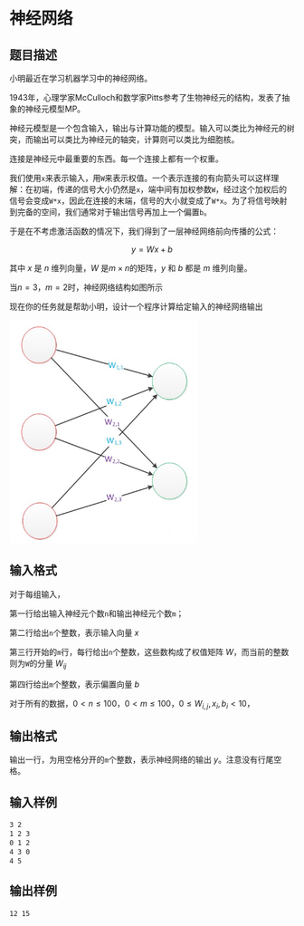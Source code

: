 # 神经网络
## 题目描述
小明最近在学习机器学习中的神经网络。

1943年，心理学家McCulloch和数学家Pitts参考了生物神经元的结构，发表了抽象的神经元模型MP。

神经元模型是一个包含输入，输出与计算功能的模型。输入可以类比为神经元的树突，而输出可以类比为神经元的轴突，计算则可以类比为细胞核。

连接是神经元中最重要的东西。每一个连接上都有一个权重。

我们使用`x`来表示输入，用`W`来表示权值。一个表示连接的有向箭头可以这样理解：在初端，传递的信号大小仍然是`x`，端中间有加权参数`W`，经过这个加权后的信号会变成`W*x`，因此在连接的末端，信号的大小就变成了`W*x`。为了将信号映射到完备的空间，我们通常对于输出信号再加上一个偏置`b`。

于是在不考虑激活函数的情况下，我们得到了一层神经网络前向传播的公式：

$$y=Wx+b$$

其中 $x$ 是 $n$ 维列向量，$W$ 是$m \times n$的矩阵，$y$ 和 $b$ 都是 $m$ 维列向量。

当$n=3$，$m=2$时，神经网络结构如图所示

现在你的任务就是帮助小明，设计一个程序计算给定输入的神经网络输出

![nn](./figures/nn.png)

## 输入格式

对于每组输入，

第一行给出输入神经元个数`n`和输出神经元个数`m`；

第二行给出`n`个整数，表示输入向量 $x$

第三行开始的`m`行，每行给出`n`个整数，这些数构成了权值矩阵 $W$，而当前的整数则为`W`的分量 $W_{ij}$

第四行给出`m`个整数，表示偏置向量 $b$

对于所有的数据，$0 \lt n \le 100$，$0 \lt m \le 100$，$0 \le W_{i,j},x_i,b_i \lt 10$，

## 输出格式

输出一行，为用空格分开的`m`个整数，表示神经网络的输出 $y$。注意没有行尾空格。

## 输入样例

```
3 2
1 2 3
0 1 2
4 3 0
4 5
```

## 输出样例

```
12 15
```